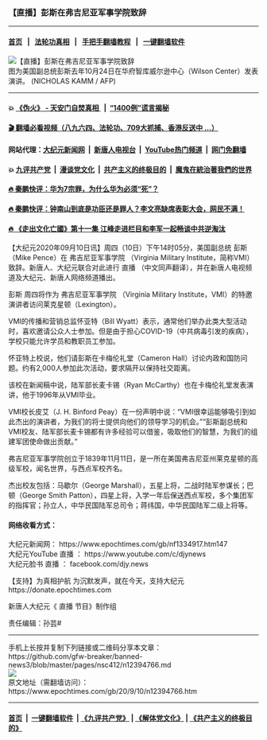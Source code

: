 ### 【直播】彭斯在弗吉尼亚军事学院致辞
------------------------

#### [首页](https://github.com/gfw-breaker/banned-news3/blob/master/README.md) &nbsp;&nbsp;|&nbsp;&nbsp; [法轮功真相](https://github.com/begood0513/basic/blob/master/README.md)  &nbsp;&nbsp;|&nbsp;&nbsp; [手把手翻墙教程](https://github.com/gfw-breaker/guides/wiki)  &nbsp;&nbsp;|&nbsp;&nbsp; [一键翻墙软件](https://github.com/gfw-breaker/nogfw/blob/master/README.md)  



<div><img alt="【直播】彭斯在弗吉尼亚军事学院致辞" class="attachment-djy_600_400 size-djy_600_400 wp-post-image" src="https://i.epochtimes.com/assets/uploads/2019/10/130ccede46d324044ed94ccf95dac86e-600x400.jpg"/>
<div class="caption">
 图为美国副总统彭斯去年10月24日在华府智库威尔逊中心（Wilson Center）发表演讲。 (NICHOLAS KAMM / AFP)
</div></div><hr/>

#### 💥 [《伪火》 - 天安门自焚真相 ](http://141.164.51.119:10000/videos/blog/weihuo.html)&nbsp; |&nbsp; [“1400例”谎言揭秘  ](http://141.164.51.119:10000/videos/blog/jiexi1400.html)

#### [ 🎬  翻墙必看视频（八九六四、法轮功、709大抓捕、香港反送中 ...）](https://github.com/gfw-breaker/links/blob/master/banned.md)

#### 网站代理：[大纪元新闻网](http://167.172.10.89:10080/gb/) &nbsp;|&nbsp; [新唐人电视台](http://167.172.10.89:8808/gb/)  &nbsp;|&nbsp; [YouTube热门频道](http://158.247.203.241/youtube.html) &nbsp;|&nbsp; [网门免翻墙](http://158.247.203.241:11000/show.aspx?name=ogHome)

#### 💥 [九评共产党](http://141.164.51.119:10000/videos/res/jiuping/)&nbsp; |&nbsp; [漫谈党文化](http://141.164.51.119:10000/videos/res/mtdwh/)&nbsp; |&nbsp; [共产主义的终极目的](http://141.164.51.119:10000/videos/res/zjmd/)&nbsp; |&nbsp; [魔鬼在統治著我們的世界](http://141.164.51.119:10000/videos/res/TheSpecter/)  

#### [ 🔥  秦鹏快评：华为7宗罪，为什么华为必须“死”？](http://141.164.51.119:10000/videos/news/qp01.html)

#### [ 🔥  秦鹏快评：钟南山到底是功臣还是罪人？李文亮缺席表彰大会，网民不满！](http://141.164.51.119:10000/videos/news/qp02.html)

#### [ 🔥  《走出文化亡國》第十一集 江峰走进栏目和李军一起畅谈中共逆淘汰](http://141.164.51.119:10000/videos/news/../res/zcwhwg/index.html)

<div><p>
 【大纪元2020年09月10日讯】周四（10日）下午14时05分，美国副总统
 <ok href="https://www.epochtimes.com/gb/tag/%E5%BD%AD%E6%96%AF.html">
  彭斯
 </ok>
 （Mike Pence）在
 <ok href="https://www.epochtimes.com/gb/tag/%E5%BC%97%E5%90%89%E5%B0%BC%E4%BA%9A%E5%86%9B%E4%BA%8B%E5%AD%A6%E9%99%A2.html">
  弗吉尼亚军事学院
 </ok>
 （Virginia Military Institute，简称VMI）致辞。新唐人、大纪元联合对此进行
 <ok href="https://www.epochtimes.com/gb/tag/%E7%9B%B4%E6%92%AD.html">
  直播
 </ok>
 （中文同声翻译），并在新唐人电视频道及大纪元、新唐人网络频道播出。
</p>
<p>
 <center>
 </center>
 <ok href="https://www.epochtimes.com/gb/tag/%E5%BD%AD%E6%96%AF.html">
  彭斯
 </ok>
 周四将作为
 <ok href="https://www.epochtimes.com/gb/tag/%E5%BC%97%E5%90%89%E5%B0%BC%E4%BA%9A%E5%86%9B%E4%BA%8B%E5%AD%A6%E9%99%A2.html">
  弗吉尼亚军事学院
 </ok>
 （Virginia Military Institute，VMI）的特邀演讲者访问莱克星顿（Lexington）。
</p>
<p>
 VMI的传播和营销总监怀亚特（Bill Wyatt）表示，通常他们举办此类大型活动时，喜欢邀请公众人士参加。但是由于担心COVID-19（中共病毒引发的疾病），学校只能允许学员和教职员工参加。
</p>
<p>
 怀亚特上校说，他们请彭斯在卡梅伦礼堂（Cameron Hall）讨论内政和国防问题。约有2,000人参加此次活动，要求隔开以保持社交距离。
</p>
<p>
 该校在新闻稿中说，陆军部长麦卡锡（Ryan McCarthy）也在卡梅伦礼堂发表演讲，他于1996年从VMI毕业。
</p>
<p>
 VMI校长皮艾（J. H. Binford Peay）在一份声明中说：“VMI很幸运能够吸引到如此杰出的演讲者，为我们的将士提供向他们的领导学习的机会。”“彭斯副总统和VMI校友、陆军部长麦卡锡都有许多经验可以借鉴，吸取他们的智慧，为我们的组建军团使命做出贡献。”
</p>
<p>
 弗吉尼亚军事学院创立于1839年11月11日，是一所在美国弗吉尼亚州莱克星顿的高级军校，闻名世界，与西点军校齐名。
</p>
<p>
 杰出校友包括：马歇尔（George Marshall），五星上将，二战时陆军参谋长；巴顿（George Smith Patton），四星上将，入学一年后保送西点军校，多个集团军的指挥官；孙立人，中华民国陆军总司令；蒋纬国，中华民国陆军二级上将等。
</p>
<h4>
 <strong>
  网络收看方式：
 </strong>
</h4>
<p>
 大纪元新闻网：
 <ok href="https://www.epochtimes.com/gb/nf1334917.htm" rel="noopener noreferrer" target="_blank">
  https://www.epochtimes.com/gb/nf1334917.htm147
 </ok>
 <br/>
 大纪元YouTube
 <ok href="https://www.epochtimes.com/gb/tag/%e7%9b%b4%e6%92%ad.html">
  直播
 </ok>
 ：
 <ok href="https://www.youtube.com/c/djynews" rel="noopener noreferrer" target="_blank">
  https://www.youtube.com/c/djynews
 </ok>
 <br/>
 大纪元脸书
 <ok href="https://www.epochtimes.com/gb/tag/%e7%9b%b4%e6%92%ad.html">
  直播
 </ok>
 ：
 <ok href="http://facebook.com/djy.news" rel="noopener noreferrer" target="_blank">
  facebook.com/djy.news
 </ok>
</p>
<p>
 【支持】为真相护航 为沉默发声，就在今天，支持大纪元
 <br/>
 <ok href="https://donate.epochtimes.com/" rel="noopener noreferrer" target="_blank">
  https://donate.epochtimes.com
 </ok>
</p>
<p>
 新唐人大纪元《
 <ok href="https://www.epochtimes.com/gb/tag/%e7%9b%b4%e6%92%ad.html">
  直播
 </ok>
 节目》制作组
</p>
<p>
 责任编辑：孙芸#
</p>
</div>
<hr/>
手机上长按并复制下列链接或二维码分享本文章：<br/>
https://github.com/gfw-breaker/banned-news3/blob/master/pages/nsc412/n12394766.md <br/>
<a href='https://github.com/gfw-breaker/banned-news3/blob/master/pages/nsc412/n12394766.md'><img src='https://github.com/gfw-breaker/banned-news3/blob/master/pages/nsc412/n12394766.md.png'/></a> <br/>
原文地址（需翻墙访问）：https://www.epochtimes.com/gb/20/9/10/n12394766.htm


------------------------
#### [首页](https://github.com/gfw-breaker/banned-news3/blob/master/README.md) &nbsp;|&nbsp; [一键翻墙软件](https://github.com/gfw-breaker/nogfw/blob/master/README.md) &nbsp;| [《九评共产党》](https://github.com/gfw-breaker/9ping.md/blob/master/README.md#九评之一评共产党是什么) | [《解体党文化》](https://github.com/gfw-breaker/jtdwh.md/blob/master/README.md) | [《共产主义的终极目的》](https://github.com/gfw-breaker/gczydzjmd.md/blob/master/README.md)


<img src='http://gfw-breaker.win/banned-news3/pages/nsc412/n12394766.md' width='0px' height='0px'/>